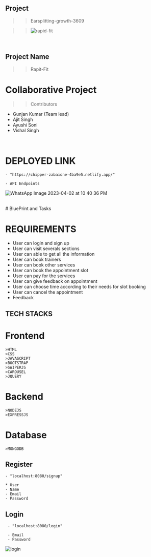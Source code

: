 ## Project
>> Earsplitting-growth-3609

>> ![rapid-fit](https://user-images.githubusercontent.com/112810259/229367310-98d1ee3e-8392-46db-83c7-c5ff2b182d78.png)


<br>

## Project Name
>> Rapit-Fit

# Collaborative Project
 >>Contributors
  - Gunjan Kumar (Team lead)
  - Ajit Singh
  - Ayushi Soni
  - Vishal Singh
   

<br>

# DEPLOYED LINK
    - "https://chipper-zabaione-4ba9e5.netlify.app/"

    - API Endpoints
   ![WhatsApp Image 2023-04-02 at 10 40 36 PM](https://user-images.githubusercontent.com/112810259/229368310-4371aa39-b0dc-4d7c-8542-65b780611528.jpeg)

   <br>
 # BluePrint and Tasks
 


 # REQUIREMENTS 
  - User can login and sign up 
  - User can visit severals sections
  - User can able to get all the information
  - User can book trainers
  - User can book other services
  - User can book the appointment slot 
  - User can pay for the services
  - User can give feedback on appointment
  - User can choose time according to their needs for slot booking
  - User can cancel the appointment
  - Feedback


  ## TECH STACKS
   # Frontend
    >HTML
    >CSS
    >JAVASCRIPT
    >BOOTSTRAP
    >SWIPERJS
    >CAROUSEL
    >JQUERY

   # Backend
    >NODEJS
    >EXPRESSJS
    
   # Database
    >MONGODB

   ## Register

    - "localhost:8080/signup"

    * User 
    - Name 
    - Email
    - Password

   ## Login

     - "localhost:8080/login"

     - Email
     - Password
     


     
![login](https://user-images.githubusercontent.com/112810259/229368605-06c4318c-afbb-493e-8fa8-d2ea089f5b9f.png)

    




    


